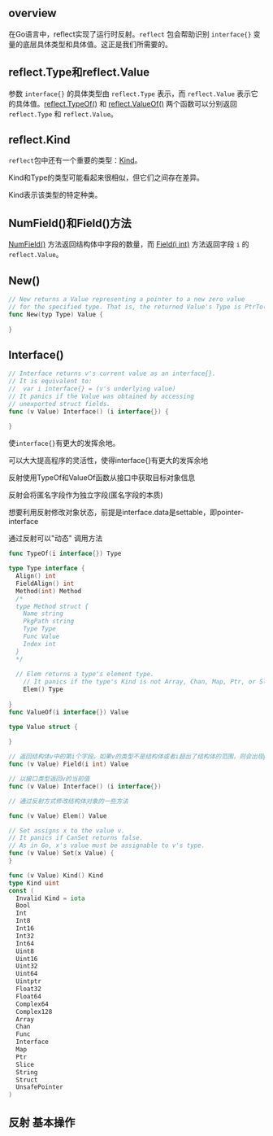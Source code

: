 ## overview

在Go语言中，reflect实现了运行时反射。`reflect` 包会帮助识别 `interface{}` 变量的底层具体类型和具体值。这正是我们所需要的。

## reflect.Type和reflect.Value

参数 `interface{}` 的具体类型由 `reflect.Type` 表示，而 `reflect.Value` 表示它的具体值。[reflect.TypeOf()](https://golang.org/pkg/reflect/#TypeOf) 和 [reflect.ValueOf()](https://golang.org/pkg/reflect/#ValueOf) 两个函数可以分别返回 `reflect.Type` 和 `reflect.Value`。

## reflect.Kind

`reflect`包中还有一个重要的类型：[Kind](https://golang.org/pkg/reflect/#Kind)。

Kind和Type的类型可能看起来很相似，但它们之间存在差异。

Kind表示该类型的特定种类。



## NumField()和Field()方法

[NumField()](https://golang.org/pkg/reflect/#Value.NumField) 方法返回结构体中字段的数量，而 [Field(i int)](https://golang.org/pkg/reflect/#Value.Field) 方法返回字段 `i` 的 `reflect.Value`。



## New()

```go
// New returns a Value representing a pointer to a new zero value
// for the specified type. That is, the returned Value's Type is PtrTo(typ).
func New(typ Type) Value {
  
}
```




## Interface()

```go
// Interface returns v's current value as an interface{}.
// It is equivalent to:
//	var i interface{} = (v's underlying value)
// It panics if the Value was obtained by accessing
// unexported struct fields.
func (v Value) Interface() (i interface{}) {
  
}
```





使`interface{}`有更大的发挥余地。

可以大大提高程序的灵活性，使得interface{}有更大的发挥余地

反射使用TypeOf和ValueOf函数从接口中获取目标对象信息

反射会将匿名字段作为独立字段(匿名字段的本质)

想要利用反射修改对象状态，前提是interface.data是settable，即pointer-interface

通过反射可以"动态" 调用方法



```go
func TypeOf(i interface{}) Type

type Type interface {
  Align() int
  FieldAlign() int
  Method(int) Method
  /*
  type Method struct {
  	Name string
  	PkgPath string
  	Type Type
  	Func Value
  	Index int
  }
  */
  
  // Elem returns a type's element type.
	// It panics if the type's Kind is not Array, Chan, Map, Ptr, or Slice.
	Elem() Type
  
}
func ValueOf(i interface{}) Value

type Value struct {
  
}

// 返回结构体v中的第i个字段。如果v的类型不是结构体或者i超出了结构体的范围，则会出现panic
func (v Value) Field(i int) Value

// 以接口类型返回v的当前值
func (v Value) Interface() (i interface{})

// 通过反射方式修改结构体对象的一些方法

func (v Value) Elem() Value

// Set assigns x to the value v.
// It panics if CanSet returns false.
// As in Go, x's value must be assignable to v's type.
func (v Value) Set(x Value) {
}

func (v Value) Kind() Kind
type Kind uint
const (
  Invalid Kind = iota
  Bool
  Int
  Int8
  Int16
  Int32
  Int64
  Uint8
  Uint16
  Uint32
  Uint64
  Uintptr
  Float32
  Float64
  Complex64
  Complex128
  Array
  Chan
  Func
  Interface
  Map
  Ptr
  Slice
  String
  Struct
  UnsafePointer
)
```

## 反射 基本操作